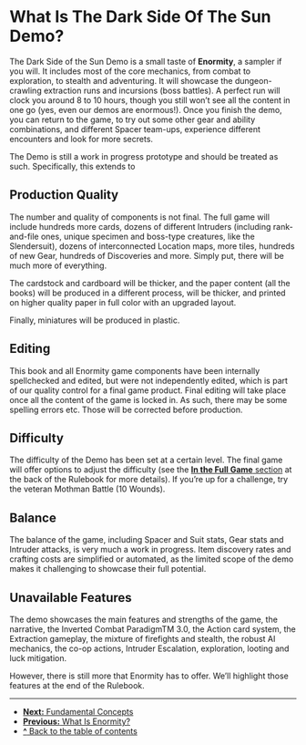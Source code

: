 # What Is The Dark Side Of The Sun Demo?

The Dark Side of the Sun Demo is a small taste of **Enormity**, a sampler if you will. It includes most of the core mechanics, 
from combat to exploration, to stealth and adventuring. It will showcase the dungeon-crawling extraction runs and 
incursions (boss battles). A perfect run will clock you around 8 to 10 hours, though you still won’t see all the 
content in one go (yes, even our demos are enormous!). Once you finish the demo, you can return to the game, to try 
out some other gear and ability combinations, and different Spacer team-ups, experience different encounters and look for more secrets.

The Demo is still a work in progress prototype and
should be treated as such. Specifically, this extends to

## Production Quality
The number and quality of components is not final.
The full game will include hundreds more cards,
dozens of different Intruders (including rank-and-file
ones, unique specimen and boss-type creatures,
like the Slendersuit), dozens of interconnected
Location maps, more tiles, hundreds of new Gear,
hundreds of Discoveries and more. Simply put,
there will be much more of everything.

The cardstock and cardboard will be thicker, and
the paper content (all the books) will be produced
in a different process, will be thicker, and printed
on higher quality paper in full color with an upgraded layout.

Finally, miniatures will be produced in plastic.

## Editing

This book and all Enormity game components have
been internally spellchecked and edited, but were
not independently edited, which is part of our quality
control for a final game product. Final editing will
take place once all the content of the game is locked in.
As such, there may be some spelling errors etc.
Those will be corrected before production.

## Difficulty

The difficulty of the Demo has been set at a certain
level. The final game will offer options to adjust the
difficulty (see the [**In the Full Game** section](in-the-full-game.md) at the
back of the Rulebook for more details). If you’re up
for a challenge, try the veteran Mothman Battle
(10 Wounds).

## Balance

The balance of the game, including Spacer and Suit
stats, Gear stats and Intruder attacks, is very much
a work in progress. Item discovery rates and crafting
costs are simplified or automated, as the limited
scope of the demo makes it challenging to showcase their full potential.

## Unavailable Features

The demo showcases the main features and
strengths of the game, the narrative, the Inverted
Combat ParadigmTM 3.0, the Action card system,
the Extraction gameplay, the mixture of firefights
and stealth, the robust AI mechanics, the co-op
actions, Intruder Escalation, exploration, looting
and luck mitigation.

However, there is still more that Enormity has
to offer. We’ll highlight those features at the
end of the Rulebook.

---

- [**Next:** Fundamental Concepts](fundamental-concepts.md)
- [**Previous:** What Is Enormity?](what-is-enormity.md)
- [**^** Back to the table of contents](README.md)